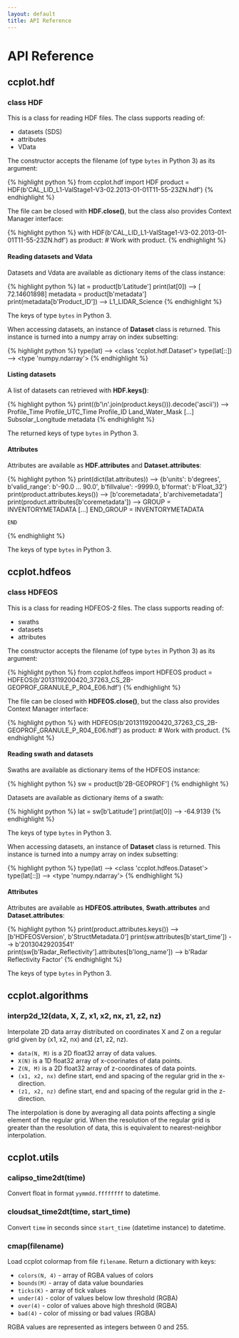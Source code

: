 ```yaml
---
layout: default
title: API Reference
---
```

API Reference
=============

ccplot.hdf
----------

### class HDF

This is a class for reading HDF files. The class supports reading
of:

* datasets (SDS)
* attributes
* VData

The constructor accepts the filename (of type `bytes` in Python 3) as its
argument:

{% highlight python %}
from ccplot.hdf import HDF
product = HDF(b'CAL_LID_L1-ValStage1-V3-02.2013-01-01T11-55-23ZN.hdf')
{% endhighlight %}

The file can be closed with **HDF.close()**, but the class also provides
Context Manager interface:

{% highlight python %}
with HDF(b'CAL_LID_L1-ValStage1-V3-02.2013-01-01T11-55-23ZN.hdf') as product:
    # Work with product.
{% endhighlight %}

#### Reading datasets and Vdata

Datasets and Vdata are available as dictionary items of the class instance:

{% highlight python %}
lat = product[b'Latitude']
print(lat[0])
--> [ 72.14601898]
metadata = product[b'metadata']
print(metadata[b'Product_ID'])
--> L1_LIDAR_Science
{% endhighlight %}

The keys of type `bytes` in Python 3.

When accessing datasets, an instance of **Dataset** class is returned.
This instance is turned into a numpy array on index subsetting:

{% highlight python %}
type(lat)
--> <class 'ccplot.hdf.Dataset'>
type(lat[::])
--> <type 'numpy.ndarray'>
{% endhighlight %}

#### Listing datasets

A list of datasets can retrieved with **HDF.keys()**:

{% highlight python %}
print((b'\n'.join(product.keys())).decode('ascii'))
--> Profile_Time
    Profile_UTC_Time
    Profile_ID
    Land_Water_Mask
    [...]
    Subsolar_Longitude
    metadata
{% endhighlight %}

The returned keys of type `bytes` in Python 3.

#### Attributes

Attributes are available as **HDF.attributes** and **Dataset.attributes**:

{% highlight python %}
print(dict(lat.attributes))
--> {b'units': b'degrees', b'valid_range': b'-90.0 ... 90.0', b'fillvalue': -9999.0, b'format': b'Float_32'}
print(product.attributes.keys())
--> [b'coremetadata', b'archivemetadata']
print(product.attributes[b'coremetadata'])
--> GROUP                  = INVENTORYMETADATA
    [...]
    END_GROUP              = INVENTORYMETADATA

    END
{% endhighlight %}

The keys of type `bytes` in Python 3.

ccplot.hdfeos
-------------

### class HDFEOS

This is a class for reading HDFEOS-2 files. The class supports reading
of:

* swaths
* datasets
* attributes

The constructor accepts the filename (of type `bytes` in Python 3) as its
argument:

{% highlight python %}
from ccplot.hdfeos import HDFEOS
product = HDFEOS(b'2013119200420_37263_CS_2B-GEOPROF_GRANULE_P_R04_E06.hdf')
{% endhighlight %}

The file can be closed with **HDFEOS.close()**, but the class also provides
Context Manager interface:

{% highlight python %}
with HDFEOS(b'2013119200420_37263_CS_2B-GEOPROF_GRANULE_P_R04_E06.hdf') as product:
    # Work with product.
{% endhighlight %}

#### Reading swath and datasets

Swaths are available as dictionary items of the HDFEOS instance:

{% highlight python %}
sw = product[b'2B-GEOPROF']
{% endhighlight %}

Datasets are available as dictionary items of a swath:

{% highlight python %}
lat = sw[b'Latitude']
print(lat[0])
--> -64.9139
{% endhighlight %}

The keys of type `bytes` in Python 3.

When accessing datasets, an instance of **Dataset** class is returned.
This instance is turned into a numpy array on index subsetting:

{% highlight python %}
type(lat)
--> <class 'ccplot.hdfeos.Dataset'>
type(lat[::])
--> <type 'numpy.ndarray'>
{% endhighlight %}

#### Attributes

Attributes are available as **HDFEOS.attributes**,
**Swath.attributes** and **Dataset.attributes**:

{% highlight python %}
print(product.attributes.keys())
--> [b'HDFEOSVersion', b'StructMetadata.0']
print(sw.attributes[b'start_time'])
--> b'20130429203541'
print(sw[b'Radar_Reflectivity'].attributes[b'long_name'])
--> b'Radar Reflectivity Factor'
{% endhighlight %}

The keys of type `bytes` in Python 3.

ccplot.algorithms
-----------------

### interp2d_12(data, X, Z, x1, x2, nx, z1, z2, nz)

Interpolate 2D data array distributed on coordinates
X and Z on a regular grid given by (x1, x2, nx) and (z1, z2, nz).

* `data(N, M)` is a 2D float32 array of data values.
* `X(N)` is a 1D float32 array of x-coorinates of data points.
* `Z(N, M)` is a 2D float32 array of z-coordinates of data points.
* `(x1, x2, nx)` define start, end and spacing of the regular grid
  in the x-direction.
* `(z1, x2, nz)` define start, end and spacing of the regular grid
  in the z-direction.

The interpolation is done by averaging all data points affecting a single
element of the regular grid. When the resolution of the regular grid
is greater than the resolution of data, this is equivalent to
nearest-neighbor interpolation.

ccplot.utils
------------

### calipso_time2dt(time)

Convert float in format `yymmdd.ffffffff` to datetime.

### cloudsat_time2dt(time, start_time)

Convert `time` in seconds since `start_time` (datetime instance) to datetime.

### cmap(filename)

Load ccplot colormap from file `filename`. Return a dictionary with keys:

* `colors(N, 4)` - array of RGBA values of colors
* `bounds(M)` - array of data value boundaries
* `ticks(K)` - array of tick values
* `under(4)` - color of values below low threshold (RGBA)
* `over(4)` - color of values above high threshold (RGBA)
* `bad(4)` - color of missing or bad values (RGBA)

RGBA values are represented as integers between 0 and 255.
